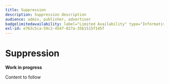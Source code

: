 ```yaml
---
title: Suppression
description: Suppression description
audience: admin, publisher, advertiser
badgelimitedavailability: label="Limited Availability" type="Informative" url="https://helpx.adobe.com/legal/product-descriptions/real-time-customer-data-platform-b2b-edition-prime-and-ultimate-packages.html newtab=true"
exl-id: e763c5ca-59c2-4547-827a-3561515f145f
---
```

# Suppression

**Work in progress**

Content to follow
